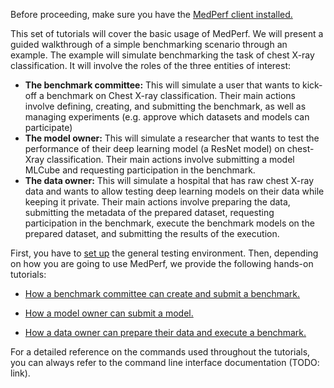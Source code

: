 Before proceeding, make sure you have the [MedPerf client installed.](../installation.md)

This set of tutorials will cover the basic usage of MedPerf. We will present a guided walkthrough of a simple benchmarking scenario through an example.
The example will simulate benchmarking the task of chest X-ray classification. It will involve the roles of the three entities of interest:

- **The benchmark committee:** This will simulate a user that wants to kick-off a benchmark on Chest X-ray classification. Their main actions involve defining, creating, and submitting the benchmark, as well as managing experiments (e.g. approve which datasets and models can participate)
- **The model owner:** This will simulate a researcher that wants to test the performance of their deep learning model (a ResNet model) on chest-Xray classification. Their main actions involve submitting a model MLCube and requesting participation in the benchmark.
- **The data owner:** This will simulate a hospital that has raw chest X-ray data and wants to allow testing deep learning models on their data while keeping it private. Their main actions involve preparing the data, submitting the metadata of the prepared dataset, requesting participation in the benchmark, execute the benchmark models on the prepared dataset, and submitting the results of the execution.

First, you have to [set up](setup.md) the general testing environment. Then, depending on how you are going to use MedPerf, we provide the following hands-on tutorials:

- [How a benchmark committee can create and submit a benchmark.](benchmark_owner_demo.md)

- [How a model owner can submit a model.](model_owner_demo.md)

- [How a data owner can prepare their data and execute a benchmark.](data_owner_demo.md)

For a detailed reference on the commands used throughout the tutorials, you can always refer to the command line interface documentation (TODO: link).
